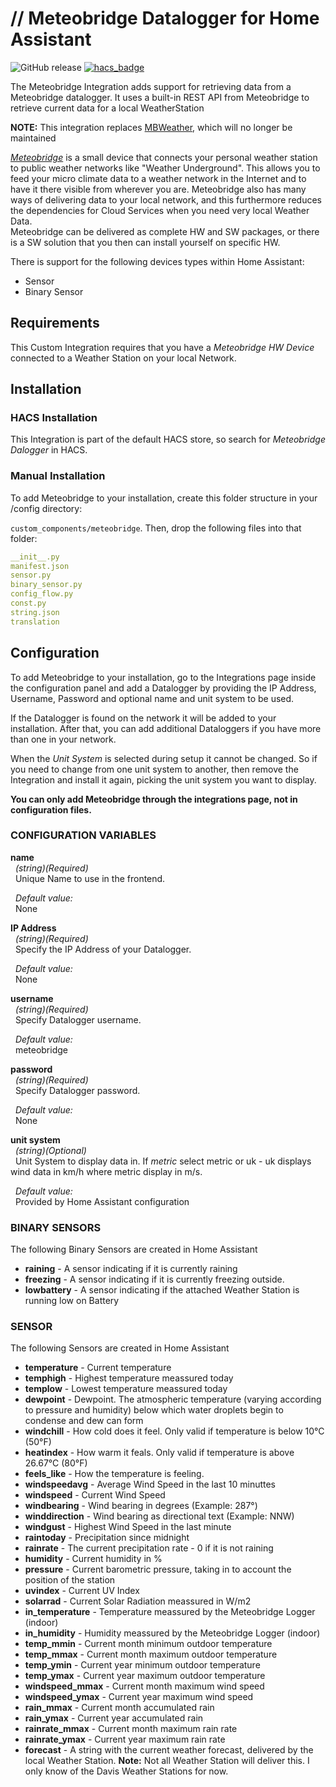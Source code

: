 # // Meteobridge Datalogger for Home Assistant
![GitHub release](https://img.shields.io/github/release/briis/meteobridge.svg?style=flat-square)
[![hacs_badge](https://img.shields.io/badge/HACS-Default-orange.svg?style=flat-square)](https://github.com/custom-components/hacs)

The Meteobridge Integration adds support for retrieving data from a Meteobridge datalogger. It uses a built-in REST API from Meteobridge to retrieve current data for a local WeatherStation

**NOTE:** This integration replaces [MBWeather](https://github.com/briis/mbweather), which will no longer be maintained

[*Meteobridge*](https://www.meteobridge.com/wiki/index.php/Home) is a small device that connects your personal weather station to public weather networks like "Weather Underground". This allows you to feed your micro climate data to a weather network in the Internet and to have it there visible from wherever you are. Meteobridge also has many ways of delivering data to your local network, and this furthermore reduces the dependencies for Cloud Services when you need very local Weather Data.<br>
Meteobridge can be delivered as complete HW and SW packages, or there is a SW solution that you then can install yourself on specific HW.<br>

There is support for the following devices types within Home Assistant:
* Sensor
* Binary Sensor

## Requirements
This Custom Integration requires that you have a *Meteobridge HW Device* connected to a Weather Station on your local Network.

## Installation

### HACS Installation
This Integration is part of the default HACS store, so search for *Meteobridge Dalogger* in HACS.

### Manual Installation

To add Meteobridge to your installation, create this folder structure in your /config directory:

`custom_components/meteobridge`.
Then, drop the following files into that folder:

```yaml
__init__.py
manifest.json
sensor.py
binary_sensor.py
config_flow.py
const.py
string.json
translation
```

## Configuration
To add Meteobridge to your installation, go to the Integrations page inside the configuration panel and add a Datalogger by providing the IP Address, Username, Password and optional name and unit system to be used.

If the Datalogger is found on the network it will be added to your installation. After that, you can add additional Dataloggers if you have more than one in your network.

When the *Unit System* is selected during setup it cannot be changed. So if you need to change from one unit system to another, then remove the Integration and install it again, picking the unit system you want to display.

**You can only add Meteobridge through the integrations page, not in configuration files.**

### CONFIGURATION VARIABLES
**name**  
&nbsp;&nbsp;*(string)(Required)*  
&nbsp;&nbsp;Unique Name to use in the frontend.

&nbsp;&nbsp;*Default value:*  
&nbsp;&nbsp;None

**IP Address**  
&nbsp;&nbsp;*(string)(Required)*  
&nbsp;&nbsp;Specify the IP Address of your Datalogger.

&nbsp;&nbsp;*Default value:*  
&nbsp;&nbsp;None

**username**  
&nbsp;&nbsp;*(string)(Required)*  
&nbsp;&nbsp;Specify Datalogger username.

&nbsp;&nbsp;*Default value:*  
&nbsp;&nbsp;meteobridge

**password**  
&nbsp;&nbsp;*(string)(Required)*  
&nbsp;&nbsp;Specify Datalogger password.

&nbsp;&nbsp;*Default value:*  
&nbsp;&nbsp;None

**unit system**  
&nbsp;&nbsp;*(string)(Optional)*  
&nbsp;&nbsp;Unit System to display data in. If *metric* select metric or uk - uk displays wind data in km/h where metric display in m/s.

&nbsp;&nbsp;*Default value:*  
&nbsp;&nbsp;Provided by Home Assistant configuration

### BINARY SENSORS
The following Binary Sensors are created in Home Assistant

* **raining** - A sensor indicating if it is currently raining
* **freezing** - A sensor indicating if it is currently freezing outside.
* **lowbattery** - A sensor indicating if the attached Weather Station is running low on Battery

### SENSOR
The following Sensors are created in Home Assistant

* **temperature** - Current temperature
* **temphigh** - Highest temperature meassured today
* **templow** - Lowest temperature meassured today
* **dewpoint** - Dewpoint. The atmospheric temperature (varying according to pressure and humidity) below which water droplets begin to condense and dew can form
* **windchill** - How cold does it feel. Only valid if temperature is below 10°C (50°F)
* **heatindex** - How warm it feals. Only valid if temperature is above 26.67°C (80°F)
* **feels_like** - How the temperature is feeling.
* **windspeedavg** - Average Wind Speed in the last 10 minuttes
* **windspeed** - Current Wind Speed
* **windbearing** - Wind bearing in degrees (Example: 287°)
* **winddirection** - Wind bearing as directional text (Example: NNW)
* **windgust** - Highest Wind Speed in the last minute
* **raintoday** - Precipitation since midnight
* **rainrate** - The current precipitation rate - 0 if it is not raining
* **humidity** - Current humidity in %
* **pressure** - Current barometric pressure, taking in to account the position of the station
* **uvindex** - Current UV Index
* **solarrad** - Current Solar Radiation meassured in W/m2
* **in_temperature** - Temperature meassured by the Meteobridge Logger (indoor)
* **in_humidity** - Humidity meassured by the Meteobridge Logger (indoor)
* **temp_mmin** - Current month minimum outdoor temperature
* **temp_mmax** - Current month maximum outdoor temperature
* **temp_ymin** - Current year minimum outdoor temperature
* **temp_ymax** - Current year maximum outdoor temperature
* **windspeed_mmax** - Current month maximum wind speed
* **windspeed_ymax** - Current year maximum wind speed
* **rain_mmax** - Current month accumulated rain
* **rain_ymax** - Current year accumulated rain
* **rainrate_mmax** - Current month maximum rain rate
* **rainrate_ymax** - Current year maximum rain rate
* **forecast** - A string with the current weather forecast, delivered by the local Weather Station. **Note:** Not all Weather Station will deliver this. I only know of the Davis Weather Stations for now.
